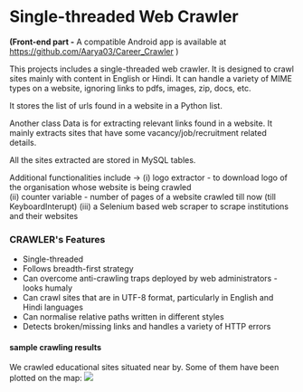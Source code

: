 # Single-threaded Web Crawler

<b>(Front-end part -</b> A compatible Android app is available at https://github.com/Aarya03/Career_Crawler )


This projects includes a single-threaded web crawler. It is designed to crawl sites mainly with content in English or Hindi.
It can handle a variety of MIME types on a website, ignoring links to pdfs, images, zip, docs, etc.

It stores the list of urls found in a website in a Python list. 

Another class Data is for extracting relevant links found in a website. It mainly extracts sites that have some vacancy/job/recruitment related details.

All the sites extracted are stored in MySQL tables.

Additional functionalities include -> (i) logo extractor - to download logo of the organisation whose website is being crawled  
                                      (ii) counter variable - number of pages of a website crawled till now (till KeyboardInterupt)
                                      (iii) a Selenium based web scraper to scrape institutions and their websites
                                     


<h3>CRAWLER's Features</h3>
<ul><li>Single-threaded
<li>Follows breadth-first strategy
<li>Can overcome anti-crawling traps deployed by web administrators - looks humaly
<li>Can crawl sites that are in UTF-8 format, particularly in English and Hindi languages
<li>Can normalise relative paths written in different styles
<li>Detects broken/missing links and handles a variety of HTTP errors</ul>


<h4>sample crawling results</h4>
We crawled educational sites situated near by. Some of them have been plotted on the map:
<img src='./img/'>
